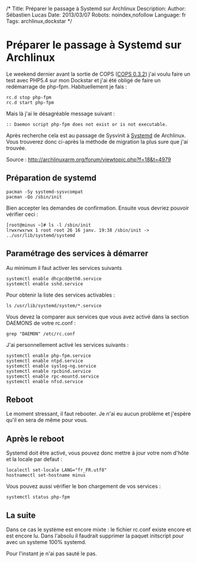 /*
Title: Préparer le passage à Systemd sur Archlinux
Description: 
Author: Sébastien Lucas
Date: 2013/03/07
Robots: noindex,nofollow
Language: fr
Tags: archlinux,dockstar
*/
# Préparer le passage à Systemd sur Archlinux

Le weekend dernier avant la sortie de COPS ([COPS 0.3.2](/blog/cops-0.3.2)) j'ai voulu faire un test avec PHP5.4 sur mon Dockstar et j'ai été obligé de faire un redémarrage de php-fpm. Habituellement je fais :
```
rc.d stop php-fpm
rc.d start php-fpm
```
Mais là j'ai le désagréable message suivant :
```
:: Daemon script php-fpm does not exist or is not executable.
```
Après recherche cela est au passage de Sysvinit à [Systemd](https://wiki.archlinux.org/index.php/Systemd) de Archlinux. Vous trouverez donc ci-après la méthode de migration la plus sure que j'ai trouvée.

Source : http://archlinuxarm.org/forum/viewtopic.php?f=18&t=4979

## Préparation de systemd

```
pacman -Sy systemd-sysvcompat
pacman -Qo /sbin/init
```
Bien accepter les demandes de confirmation. Ensuite vous devriez pouvoir vérifier ceci :
```
[root@minus ~]# ls -l /sbin/init
lrwxrwxrwx 1 root root 26 16 janv. 19:38 /sbin/init -> ../usr/lib/systemd/systemd
```
## Paramétrage des services à démarrer

Au minimum il faut activer les services suivants
```
systemctl enable dhcpcd@eth0.service
systemctl enable sshd.service
```

Pour obtenir la liste des services activables :
```
ls /usr/lib/systemd/system/*.service
```

Vous devez la comparer aux services que vous avez activé dans la section DAEMONS de votre rc.conf :
```
grep "DAEMON" /etc/rc.conf
```

J'ai personnellement activé les services suivants :
```
systemctl enable php-fpm.service
systemctl enable ntpd.service
systemctl enable syslog-ng.service
systemctl enable rpcbind.service
systemctl enable rpc-mountd.service
systemctl enable nfsd.service
```
## Reboot

Le moment stressant, il faut rebooter. Je n'ai eu aucun problème et j'espère qu'il en sera de même pour vous.
## Après le reboot

Systemd doit être activé, vous pouvez donc mettre à jour votre nom d'hôte et la locale par defaut :
```
localectl set-locale LANG="fr_FR.utf8"
hostnamectl set-hostname minus
```

Vous pouvez aussi vérifier le bon chargement de vos services : 
```
systemctl status php-fpm
```
## La suite

Dans ce cas le système est encore mixte : le fichier rc.conf existe encore et est encore lu. Dans l'absolu il faudrait supprimer la paquet initscript pour avec un systeme 100% systemd.

Pour l'instant je n'ai pas sauté le pas.
